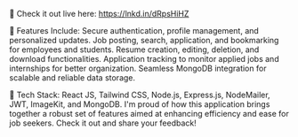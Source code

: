 🔗 Check it out live here: https://lnkd.in/dRpsHiHZ

🔐 Features Include:
Secure authentication, profile management, and personalized updates.
Job posting, search, application, and bookmarking for employees and students.
Resume creation, editing, deletion, and download functionalities.
Application tracking to monitor applied jobs and internships for better organization.
Seamless MongoDB integration for scalable and reliable data storage.


🌟 Tech Stack: React JS, Tailwind CSS, Node.js, Express.js, NodeMailer, JWT, ImageKit, and MongoDB.
I'm proud of how this application brings together a robust set of features aimed at enhancing efficiency and ease for job seekers. Check it out and share your feedback!
